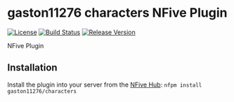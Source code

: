 # gaston11276 characters NFive Plugin
[![License](https://img.shields.io/github/license/gaston11276/characters.svg)](LICENSE)
[![Build Status](https://img.shields.io/appveyor/ci/gaston11276/characters/master.svg)](https://ci.appveyor.com/project/gaston11276/characters)
[![Release Version](https://img.shields.io/github/release/gaston11276/characters/all.svg)](https://github.com/gaston11276/characters/releases)

NFive Plugin

## Installation
Install the plugin into your server from the [NFive Hub](https://hub.nfive.io/gaston11276/characters): `nfpm install gaston11276/characters`
